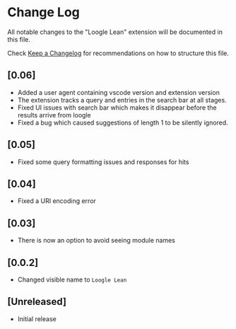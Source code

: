 # Change Log

All notable changes to the "Loogle Lean" extension will be documented in this file.

Check [Keep a Changelog](http://keepachangelog.com/) for recommendations on how to structure this file.


## [0.06]

- Added a user agent containing vscode version and extension version
- The extension tracks a query and entries in the search bar at all stages.
- Fixed UI issues with search bar which makes it disappear before the results arrive from loogle
- Fixed a bug which caused suggestions of length 1 to be silently ignored.

## [0.05]

- Fixed some query formatting issues and responses for hits

## [0.04]

- Fixed a URI encoding error

## [0.03]

- There is now an option to avoid seeing module names

## [0.0.2]

- Changed visible name to `Loogle Lean`

## [Unreleased]

- Initial release

